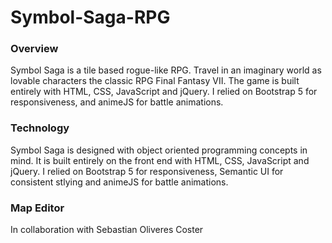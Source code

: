# Symbol-Saga-RPG

### Overview

Symbol Saga is a tile based rogue-like RPG. Travel in an imaginary world as lovable characters the classic RPG Final Fantasy VII. The game is built entirely with HTML, CSS, JavaScript and jQuery. I relied on Bootstrap 5 for responsiveness, and animeJS for battle animations.

### Technology

Symbol Saga is designed with object oriented programming
concepts in mind. It is built entirely on the front end with
HTML, CSS, JavaScript and jQuery. I relied on Bootstrap 5 for
responsiveness, Semantic UI for consistent stlying and animeJS
for battle animations.

### Map Editor

In collaboration with Sebastian Oliveres Coster
